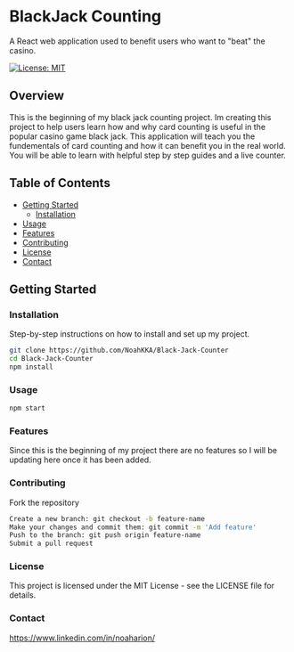 # BlackJack Counting

A React web application used to benefit users who want to "beat" the casino.

[![License: MIT](https://img.shields.io/badge/License-MIT-yellow.svg)](https://opensource.org/licenses/MIT)

## Overview

This is the beginning of my black jack counting project.  Im creating this project to help users learn how and why card counting is useful in the popular casino game black jack.  This application will teach you the fundementals of card counting and how it can benefit you in the real world.  You will be able to learn with helpful step by step guides and a live counter.

## Table of Contents

- [Getting Started](#getting-started)
  - [Installation](#installation)
- [Usage](#usage)
- [Features](#features)
- [Contributing](#contributing)
- [License](#license)
- [Contact](#contact)

## Getting Started

### Installation

Step-by-step instructions on how to install and set up my project.

```bash
git clone https://github.com/NoahKKA/Black-Jack-Counter
cd Black-Jack-Counter
npm install
```

### Usage

```bash
npm start
```

### Features

Since this is the beginning of my project there are no features so I will be updating here once it has been added.

### Contributing

Fork the repository
```bash
Create a new branch: git checkout -b feature-name
Make your changes and commit them: git commit -m 'Add feature'
Push to the branch: git push origin feature-name
Submit a pull request
```
### License

This project is licensed under the MIT License - see the LICENSE file for details.

### Contact

https://www.linkedin.com/in/noaharion/
